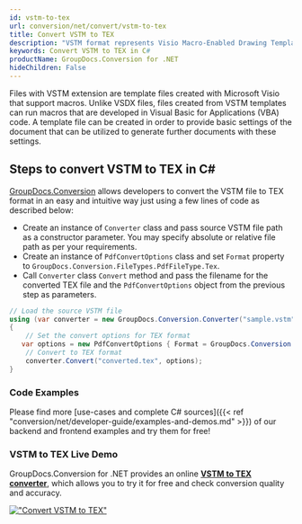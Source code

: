 ```yaml
---
id: vstm-to-tex
url: conversion/net/convert/vstm-to-tex
title: Convert VSTM to TEX
description: "VSTM format represents Visio Macro-Enabled Drawing Template with .vstm extension. Learn how to convert VSTM to TEX file programmatically in C# language using GroupDocs.Conversion for .NET library."
keywords: Convert VSTM to TEX in C#
productName: GroupDocs.Conversion for .NET
hideChildren: False
---
```


Files with VSTM extension are template files created with Microsoft Visio that support macros. Unlike VSDX files, files created from VSTM templates can run macros that are developed in Visual Basic for Applications (VBA) code. A template file can be created in order to provide basic settings of the document that can be utilized to generate further documents with these settings.

## Steps to convert VSTM to TEX in C#

[GroupDocs.Conversion](https://products.groupdocs.com/conversion/net) allows developers to convert the VSTM file to TEX format in an easy and intuitive way just using a few lines of code as described below:

* Create an instance of `Converter` class and pass source VSTM file path as a constructor parameter. You may specify absolute or relative file path as per your requirements. 
* Create an instance of `PdfConvertOptions` class and set `Format` property to `GroupDocs.Conversion.FileTypes.PdfFileType.Tex`.
* Call `Converter` class `Convert` method and pass the filename for the converted TEX file and the `PdfConvertOptions` object from the previous step as parameters.

```csharp
// Load the source VSTM file
using (var converter = new GroupDocs.Conversion.Converter("sample.vstm"))
{
    // Set the convert options for TEX format
   var options = new PdfConvertOptions { Format = GroupDocs.Conversion.FileTypes.PdfFileType.Tex };
    // Convert to TEX format
    converter.Convert("converted.tex", options);
}
```

### Code Examples

Please find more [use-cases and complete C# sources]({{< ref "conversion/net/developer-guide/examples-and-demos.md" >}}) of our backend and frontend examples and try them for free!

### VSTM to TEX Live Demo

GroupDocs.Conversion for .NET provides an online [**VSTM to TEX converter**](https://products.groupdocs.app/conversion/vstm-to-tex), which allows you to try it for free and check conversion quality and accuracy.

[!["Convert VSTM to TEX"](conversion/net/images/convert-to-tex/convert-vstm-to-tex.png)](https://products.groupdocs.app/conversion/vstm-to-tex)